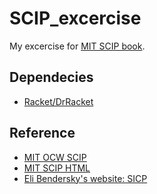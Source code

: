 # SCIP_excercise
My excercise for [MIT SCIP book](https://mitpress.mit.edu/sites/default/files/sicp/full-text/book/book-Z-H-4.html#%_toc_start).

## Dependecies
* [Racket/DrRacket](https://racket-lang.org/)

## Reference
* [MIT OCW SCIP](https://ocw.mit.edu/courses/electrical-engineering-and-computer-science/6-001-structure-and-interpretation-of-computer-programs-spring-2005/)
* [MIT SCIP HTML](https://mitpress.mit.edu/sites/default/files/sicp/full-text/book/book-Z-H-4.html#%_toc_start)
* [Eli Bendersky's website: SICP](https://eli.thegreenplace.net/tag/sicp)
